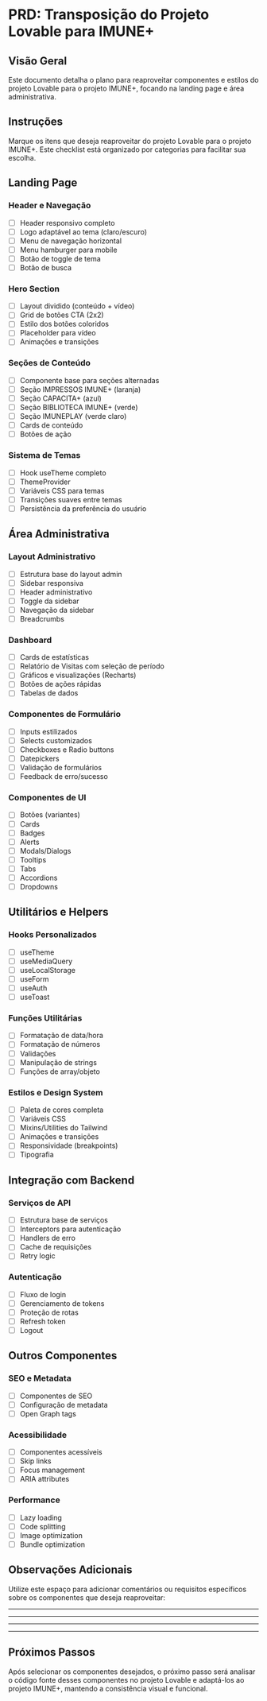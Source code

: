 # PRD: Transposição do Projeto Lovable para IMUNE+

## Visão Geral

Este documento detalha o plano para reaproveitar componentes e estilos do projeto Lovable para o projeto IMUNE+, focando na landing page e área administrativa.

## Instruções
Marque os itens que deseja reaproveitar do projeto Lovable para o projeto IMUNE+. Este checklist está organizado por categorias para facilitar sua escolha.

## Landing Page

### Header e Navegação
- [ ] Header responsivo completo
- [ ] Logo adaptável ao tema (claro/escuro)
- [ ] Menu de navegação horizontal
- [ ] Menu hamburger para mobile
- [ ] Botão de toggle de tema
- [ ] Botão de busca

### Hero Section
- [ ] Layout dividido (conteúdo + vídeo)
- [ ] Grid de botões CTA (2x2)
- [ ] Estilo dos botões coloridos
- [ ] Placeholder para vídeo
- [ ] Animações e transições

### Seções de Conteúdo
- [ ] Componente base para seções alternadas
- [ ] Seção IMPRESSOS IMUNE+ (laranja)
- [ ] Seção CAPACITA+ (azul)
- [ ] Seção BIBLIOTECA IMUNE+ (verde)
- [ ] Seção IMUNEPLAY (verde claro)
- [ ] Cards de conteúdo
- [ ] Botões de ação

### Sistema de Temas
- [ ] Hook useTheme completo
- [ ] ThemeProvider
- [ ] Variáveis CSS para temas
- [ ] Transições suaves entre temas
- [ ] Persistência da preferência do usuário

## Área Administrativa

### Layout Administrativo
- [ ] Estrutura base do layout admin
- [ ] Sidebar responsiva
- [ ] Header administrativo
- [ ] Toggle da sidebar
- [ ] Navegação da sidebar
- [ ] Breadcrumbs

### Dashboard
- [ ] Cards de estatísticas
- [ ] Relatório de Visitas com seleção de período
- [ ] Gráficos e visualizações (Recharts)
- [ ] Botões de ações rápidas
- [ ] Tabelas de dados

### Componentes de Formulário
- [ ] Inputs estilizados
- [ ] Selects customizados
- [ ] Checkboxes e Radio buttons
- [ ] Datepickers
- [ ] Validação de formulários
- [ ] Feedback de erro/sucesso

### Componentes de UI
- [ ] Botões (variantes)
- [ ] Cards
- [ ] Badges
- [ ] Alerts
- [ ] Modals/Dialogs
- [ ] Tooltips
- [ ] Tabs
- [ ] Accordions
- [ ] Dropdowns

## Utilitários e Helpers

### Hooks Personalizados
- [ ] useTheme
- [ ] useMediaQuery
- [ ] useLocalStorage
- [ ] useForm
- [ ] useAuth
- [ ] useToast

### Funções Utilitárias
- [ ] Formatação de data/hora
- [ ] Formatação de números
- [ ] Validações
- [ ] Manipulação de strings
- [ ] Funções de array/objeto

### Estilos e Design System
- [ ] Paleta de cores completa
- [ ] Variáveis CSS
- [ ] Mixins/Utilities do Tailwind
- [ ] Animações e transições
- [ ] Responsividade (breakpoints)
- [ ] Tipografia

## Integração com Backend

### Serviços de API
- [ ] Estrutura base de serviços
- [ ] Interceptors para autenticação
- [ ] Handlers de erro
- [ ] Cache de requisições
- [ ] Retry logic

### Autenticação
- [ ] Fluxo de login
- [ ] Gerenciamento de tokens
- [ ] Proteção de rotas
- [ ] Refresh token
- [ ] Logout

## Outros Componentes

### SEO e Metadata
- [ ] Componentes de SEO
- [ ] Configuração de metadata
- [ ] Open Graph tags

### Acessibilidade
- [ ] Componentes acessíveis
- [ ] Skip links
- [ ] Focus management
- [ ] ARIA attributes

### Performance
- [ ] Lazy loading
- [ ] Code splitting
- [ ] Image optimization
- [ ] Bundle optimization

## Observações Adicionais

Utilize este espaço para adicionar comentários ou requisitos específicos sobre os componentes que deseja reaproveitar:

_______________________________________________
_______________________________________________
_______________________________________________
_______________________________________________

## Próximos Passos

Após selecionar os componentes desejados, o próximo passo será analisar o código fonte desses componentes no projeto Lovable e adaptá-los ao projeto IMUNE+, mantendo a consistência visual e funcional.
